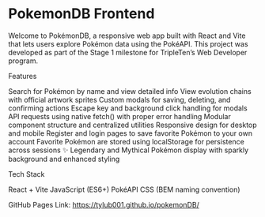 # PokemonDB Frontend
Welcome to PokémonDB, a responsive web app built with React and Vite that lets users explore Pokémon data using the PokéAPI. This project was developed as part of the Stage 1 milestone for TripleTen’s Web Developer program.

Features

Search for Pokémon by name and view detailed info
View evolution chains with official artwork sprites
Custom modals for saving, deleting, and confirming actions
Escape key and background click handling for modals
API requests using native fetch() with proper error handling
Modular component structure and centralized utilities
Responsive design for desktop and mobile
Register and login pages to save favorite Pokémon to your own account
Favorite Pokémon are stored using localStorage for persistence across sessions
✨ Legendary and Mythical Pokémon display with sparkly background and enhanced styling


Tech Stack

React + Vite
JavaScript (ES6+)
PokéAPI
CSS (BEM naming convention)

GitHub Pages Link:
https://tylub001.github.io/pokemonDB/
